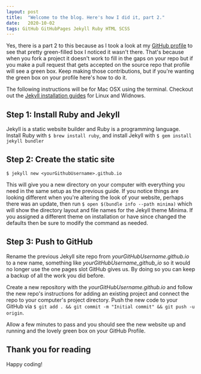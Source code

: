 ```yaml
---
layout: post
title:  "Welcome to the blog. Here's how I did it, part 2."
date:   2020-10-02
tags: GitHub GitHubPages Jekyll Ruby HTML SCSS
---
```


Yes, there is a part 2 to this because as I took a look at my <a href="https://github.com/JennHaggerty">GitHub profile</a> to see that pretty green-filled box I noticed it wasn't there. That's because when you fork a project it doesn't work to fill in the gaps on your repo but if you make a pull request that gets accepted on the source repo that profile will see a green box. Keep making those contributions, but if you're wanting the green box on your profile here's how to do it.

The following instructions will be for Mac OSX using the terminal. Checkout out the <a href="https://jekyllrb.com/docs/installation/">Jekyll installation guides</a> for Linux and Widnows.

<h2>Step 1: Install Ruby and Jekyll</h2>

Jekyll is a static website builder and Ruby is a programming language. Install Ruby with `$ brew install ruby`, and install Jekyll with `$ gem install jekyll bundler`

<h2>Step 2: Create the static site</h2>

`$ jekyll new <yourGithubUsername>.github.io`

This will give you a new directory on your computer with everything you need in the same setup as the previous guide. If you notice things are looking different when you're altering the look of your website, perhaps there was an update, then run `$ open $(bundle info --path minima)` which will show the directory layout and file names for the Jekyll theme Minima. If you assigned a different theme on installation or have since changed the defaults then be sure to modify the command as needed.

<h2>Step 3: Push to GitHub</h2>

Rename the previous Jekyll site repo from <i>yourGitHubUsername.github.io</i> to a new name, something like <i>yourGitHubUsername_github_io</i> so it would no longer use the one pages slot GitHub gives us. By doing so you can keep a backup of all the work you did before. 

Create a new repository with the <i>yourGitHubUsername.github.io</i> and follow the new repo's instructions for adding an existing project and connect the repo to your computer's project directory. Push the new code to your GitHub via `$ git add . && git commit -m "Initial commit" && git push -u origin`.

Allow a few minutes to pass and you should see the new website up and running and the lovely green box on your GitHub Profile.

<h2>Thank you for reading</h2>

Happy coding!